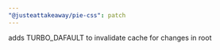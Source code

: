 ```yaml
---
"@justeattakeaway/pie-css": patch
---
```


adds TURBO_DAFAULT to invalidate cache for changes in root
